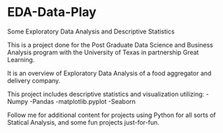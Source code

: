 # EDA-Data-Play
Some Exploratory Data Analysis and Descriptive Statistics

This is a project done for the Post Graduate Data Science and Business Analysis program with the University of Texas in partnership 
Great Learning.

It is an overview of Exploratory Data Analysis of a food aggregator and delivery company.  

This project includes descriptive statistics and visualization utilizing:
-Numpy
-Pandas
-matplotlib.pyplot
-Seaborn

Follow me for additional content for projects using Python for all sorts of Statical Analysis, and some fun projects just-for-fun.
